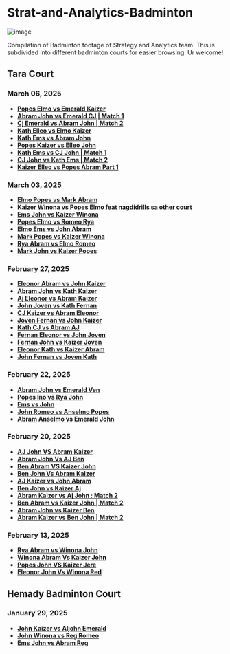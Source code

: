 # Strat-and-Analytics-Badminton
![image](https://github.com/user-attachments/assets/61825e3b-4db1-47eb-a7f5-2966015fd0e5)


Compilation of Badminton footage of Strategy and Analytics team. This is subdivided into different badminton courts for easier browsing. Ur welcome!

## Tara Court 
### March 06, 2025 
- **[Popes Elmo vs Emerald Kaizer](https://youtu.be/_xiDUr28yE0)**
- **[Abram John vs Emerald CJ | Match 1](https://youtu.be/4Y4YRseiIuE)**
- **[Cj Emerald vs Abram John | Match 2](https://youtu.be/SpsNHIKivDs)**
- **[Kath Elleo vs Elmo Kaizer](https://youtu.be/XNTfdmnoZS0)**
- **[Kath Ems vs Abram John](https://youtu.be/MSqlPNE1zYI)**
- **[Popes Kaizer vs Elleo John](https://youtu.be/FaorrYCBEGM)**
- **[Kath Ems vs CJ John | Match 1](https://youtu.be/frlUewZeS4w)**
- **[CJ John vs Kath Ems | Match 2 ](https://youtu.be/Ikt9t0CXTRY)**
- **[Kaizer Elleo vs Popes Abram Part 1](https://youtu.be/QMbqVvJCfvQ)**


### March 03, 2025 
- **[Elmo Popes vs Mark Abram](https://www.youtube.com/watch?v=-tr8q7gWETs)**
- **[Kaizer Winona vs Popes Elmo feat nagdidrills sa other court](https://www.youtube.com/watch?v=uegujO3D-fQ)**
- **[Ems John vs Kaizer Winona](https://youtu.be/kJl98H7DRdI)**
- **[Popes Elmo vs Romeo Rya](https://youtu.be/cs9H5Zhpizo)**
- **[Elmo Ems vs John Abram](https://youtu.be/yDEyiNS7c4s)**
- **[Mark Popes vs Kaizer Winona](https://youtu.be/nxTaxxCH0oA)**
- **[Rya Abram vs Elmo Romeo](https://youtu.be/g6L7HDqc-GI)**
- **[Mark John vs Kaizer Popes](https://youtu.be/OFapcY5fYNM)**

### February 27, 2025 

- **[Eleonor Abram vs John Kaizer](https://youtu.be/mb1apmNSumI)**
- **[Abram John vs Kath Kaizer](https://youtu.be/E8z_FTCW7V4)**
- **[Aj Eleonor vs Abram Kaizer](https://youtu.be/dqhkXDZu4VY)**
- **[John Joven vs Kath Fernan](https://youtu.be/-P13hibcsL4)**
- **[CJ Kaizer vs Abram Eleonor](https://youtu.be/Z0OeEG1CkTs)**
- **[Joven Fernan vs John Kaizer](https://youtu.be/RGIfldHkixk)**
- **[Kath CJ vs Abram AJ](https://youtu.be/0MAmcLOSV6Q)**
- **[Fernan Eleonor vs John Joven](https://youtu.be/1fkv_EVsems)**
- **[Fernan John vs Kaizer Joven](https://youtu.be/j5O27aP4F8s)**
- **[Eleonor Kath vs Kaizer Abram](https://youtu.be/9qwWYUT1ejM)**
- **[John Fernan vs Joven Kath](https://youtu.be/0g2sW-RGuh4)**

### February 22, 2025
- **[Abram John vs Emerald Ven](https://youtu.be/TTjkIumaGfY)**
- **[Popes Ino vs Rya John](https://youtu.be/5Z3PvF9-afw)**
- **[Ems vs John](https://youtu.be/FGG19k0VhdA)**
- **[John Romeo vs Anselmo Popes](https://youtu.be/oMLHNids42U)**
- **[Abram Anselmo vs Emerald John](https://youtu.be/tBKFDd9Nk-s)**

### February 20, 2025 
- **[AJ John VS Abram Kaizer](https://youtu.be/AUZdzD0eleM)**
- **[Abram John Vs AJ Ben](https://youtu.be/RykimHGKfCY)**
- **[Ben Abram VS Kaizer John](https://youtu.be/4sZKvrFumZI)**
- **[Ben John Vs Abram Kaizer](https://youtu.be/GTpebVEk6kI)**
- **[AJ Kaizer vs John Abram](https://youtu.be/ggUCA6XY2-0)**
- **[Ben John vs Kaizer Aj](https://youtu.be/pmeG5aFyvrE)**
- **[Abram Kaizer vs Aj John : Match 2](https://youtu.be/iAyZeiWdGfU)**
- **[Ben Abram vs Kaizer John | Match 2](https://youtu.be/c4nqGlmZUzA)**
- **[Abram John vs Kaizer Ben](https://youtu.be/2IwSIYPPioI)**
- **[Abram Kaizer vs Ben John | Match 2](https://youtu.be/nn2a7zlZCRA)**

### February 13, 2025 
- **[Rya Abram vs Winona John](https://youtu.be/yTKFDMS1E2Y)**
- **[Winona Abram Vs Kaizer John](https://youtu.be/F9f6vwA3Boo)**
- **[Popes John VS Kaizer Jere](https://youtu.be/Zg9SnNf5Bh0)**
- **[Eleonor John Vs Winona Red](https://youtu.be/L3LWfbfxGS0)**


## Hemady Badminton Court

### January 29, 2025
- **[John Kaizer vs Aljohn Emerald](https://youtu.be/xlqup-0KcEc)**
- **[John Winona vs Reg Romeo](https://youtu.be/20KqWbQqgzU)**
- **[Ems John vs Abram Reg](https://youtu.be/JSSYUP3xy8M)**
